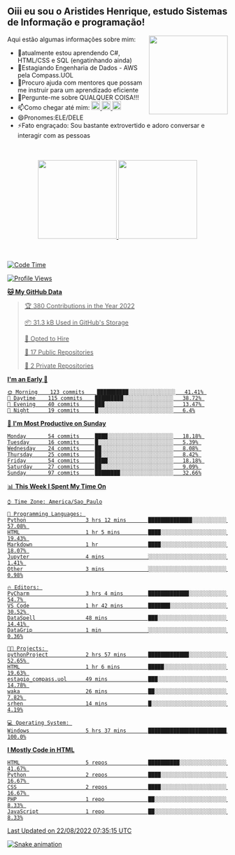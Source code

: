 ## Oiii eu sou o Aristides Henrique, estudo Sistemas de Informação e programação!

<div >
Aqui estão algumas informações sobre mim:<img align="right" height="180em" src="https://user-images.githubusercontent.com/97318481/177042589-45d62122-82a9-4a32-b3a7-87b322825b2f.png">
</div>

- 🌱atualmente estou aprendendo C#, HTML/CSS e SQL (engatinhando ainda)
- 👯Estagiando Engenharia de Dados - AWS pela Compass.UOL
- 🤔Procuro ajuda com mentores que possam me instruir para um aprendizado eficiente
- 💬Pergunte-me sobre QUALQUER COISA!!!
- 📫Como chegar até mim:
  <a href="https://www.instagram.com/aryhenry/" target="_blank">
  <img src="https://img.shields.io/badge/-Instagram-%23E4405F?style=for-the-badge&logo=instagram&logoColor=black" height="20px">
  </a>
  <a href="https://www.linkedin.com/in/aristides-henrique/" target="_blank">
  <img src="https://img.shields.io/badge/-LinkedIn-%230077B5?style=for-the-badge&logo=linkedin&logoColor=black" height="20px">
  </a> 
  <a href="mailto:arihenriqueuna@gmail.com">
  <img src="https://img.shields.io/badge/-Gmail-%23333?style=for-the-badge&logo=gmail&logoColor=white" height="20px">
  </a>
- 😄Pronomes:ELE/DELE
- ⚡Fato engraçado: Sou bastante extrovertido e adoro conversar e interagir com as pessoas
<br/>
<br/>
<div align="center">
  <a href="https://github.com/arihenrique">
  <img height="180em" src="https://github-readme-stats.vercel.app/api?username=arihenrique&show_icons=true&theme=dracula&include_all_commits=true&count_private=true"/>
  <img height="180em" src="https://github-readme-stats.vercel.app/api/top-langs/?username=arihenrique&layout=compact&langs_count=7&theme=dracula"/>
</div><br/><br/>

<!--START_SECTION:waka-->
![Code Time](http://img.shields.io/badge/Code%20Time-52%20hrs%208%20mins-blue)

![Profile Views](http://img.shields.io/badge/Profile%20Views-124-blue)

**🐱 My GitHub Data** 

> 🏆 380 Contributions in the Year 2022
 > 
> 📦 31.3 kB Used in GitHub's Storage 
 > 
> 💼 Opted to Hire
 > 
> 📜 17 Public Repositories 
 > 
> 🔑 2 Private Repositories  
 > 
**I'm an Early 🐤** 

```text
🌞 Morning    123 commits    ██████████░░░░░░░░░░░░░░░   41.41% 
🌇 Daytime    115 commits    █████████░░░░░░░░░░░░░░░░   38.72% 
🌃 Evening    40 commits     ███░░░░░░░░░░░░░░░░░░░░░░   13.47% 
🌙 Night      19 commits     █░░░░░░░░░░░░░░░░░░░░░░░░   6.4%

```
📅 **I'm Most Productive on Sunday** 

```text
Monday       54 commits     ████░░░░░░░░░░░░░░░░░░░░░   18.18% 
Tuesday      16 commits     █░░░░░░░░░░░░░░░░░░░░░░░░   5.39% 
Wednesday    24 commits     ██░░░░░░░░░░░░░░░░░░░░░░░   8.08% 
Thursday     25 commits     ██░░░░░░░░░░░░░░░░░░░░░░░   8.42% 
Friday       54 commits     ████░░░░░░░░░░░░░░░░░░░░░   18.18% 
Saturday     27 commits     ██░░░░░░░░░░░░░░░░░░░░░░░   9.09% 
Sunday       97 commits     ████████░░░░░░░░░░░░░░░░░   32.66%

```


📊 **This Week I Spent My Time On** 

```text
⌚︎ Time Zone: America/Sao_Paulo

💬 Programming Languages: 
Python                   3 hrs 12 mins       ██████████████░░░░░░░░░░░   57.08% 
HTML                     1 hr 5 mins         ████░░░░░░░░░░░░░░░░░░░░░   19.43% 
Markdown                 1 hr                ████░░░░░░░░░░░░░░░░░░░░░   18.07% 
Jupyter                  4 mins              ░░░░░░░░░░░░░░░░░░░░░░░░░   1.41% 
Other                    3 mins              ░░░░░░░░░░░░░░░░░░░░░░░░░   0.98%

🔥 Editors: 
PyCharm                  3 hrs 4 mins        █████████████░░░░░░░░░░░░   54.7% 
VS Code                  1 hr 42 mins        ███████░░░░░░░░░░░░░░░░░░   30.52% 
DataSpell                48 mins             ███░░░░░░░░░░░░░░░░░░░░░░   14.41% 
DataGrip                 1 min               ░░░░░░░░░░░░░░░░░░░░░░░░░   0.36%

🐱‍💻 Projects: 
pythonProject            2 hrs 57 mins       █████████████░░░░░░░░░░░░   52.65% 
HTML                     1 hr 6 mins         █████░░░░░░░░░░░░░░░░░░░░   19.63% 
estagio_compass.uol      49 mins             ███░░░░░░░░░░░░░░░░░░░░░░   14.78% 
waka                     26 mins             ██░░░░░░░░░░░░░░░░░░░░░░░   7.82% 
srhen                    14 mins             █░░░░░░░░░░░░░░░░░░░░░░░░   4.19%

💻 Operating System: 
Windows                  5 hrs 37 mins       █████████████████████████   100.0%

```

**I Mostly Code in HTML** 

```text
HTML                     5 repos             ██████████░░░░░░░░░░░░░░░   41.67% 
Python                   2 repos             ████░░░░░░░░░░░░░░░░░░░░░   16.67% 
CSS                      2 repos             ████░░░░░░░░░░░░░░░░░░░░░   16.67% 
PHP                      1 repo              ██░░░░░░░░░░░░░░░░░░░░░░░   8.33% 
JavaScript               1 repo              ██░░░░░░░░░░░░░░░░░░░░░░░   8.33%

```



 Last Updated on 22/08/2022 07:35:15 UTC
<!--END_SECTION:waka-->

![Snake animation](https://github.com/arihenrique/arihenrique/blob/output/github-contribution-grid-snake.svg)
